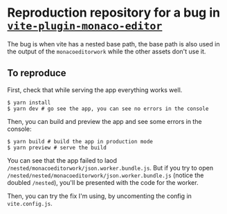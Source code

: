 # Reproduction repository for a bug in [`vite-plugin-monaco-editor`](https://github.com/vdesjs/vite-plugin-monaco-editor)

The bug is when vite has a nested base path, the base path is also used in the output of the `monacoeditorwork` while the other assets don't use it.

## To reproduce
First, check that while serving the app everything works well.
```shell
$ yarn install
$ yarn dev # go see the app, you can see no errors in the console
```
Then, you can build and preview the app and see some errors in the console:
```shell
$ yarn build # build the app in production mode
$ yarn preview # serve the build
```
You can see that the app failed to laod `/nested/monacoeditorwork/json.worker.bundle.js`. But if you try to open `/nested/nested/monacoeditorwork/json.worker.bundle.js` (notice the doubled `/nested`), you'll be presented with the code for the worker.

Then, you can try the fix I'm using, by uncomenting the config in `vite.config.js`.